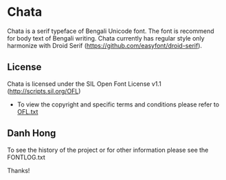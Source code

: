 ﻿Chata
======================


Chata is a serif typeface of Bengali Unicode font. The font is recommend for body text of Bengali writing.
Chata currently has regular style only harmonize with Droid Serif (<https://github.com/easyfont/droid-serif>).

## License


Chata is licensed under the SIL Open Font License v1.1 (<http://scripts.sil.org/OFL>)


- To view the copyright and specific terms and conditions please refer to [OFL.txt](https://github.com/danhhong/Chata/blob/master/OFL.txt)




## Danh Hong



To see the history of the project or for other information please see the FONTLOG.txt 



Thanks!

